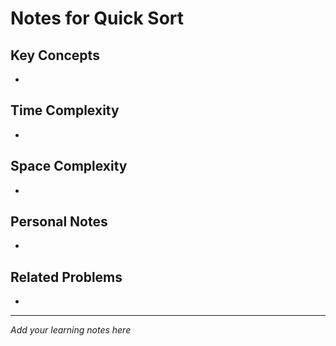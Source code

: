 # Notes for Quick Sort

## Key Concepts

- 

## Time Complexity

- 

## Space Complexity

- 

## Personal Notes

- 

## Related Problems

- 

---

*Add your learning notes here*
